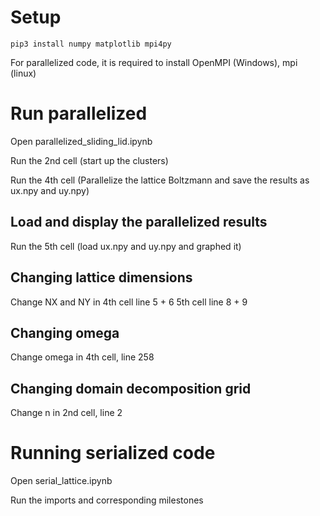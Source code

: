 
# Setup
```
pip3 install numpy matplotlib mpi4py
```

For parallelized code, it is required to install OpenMPI (Windows), mpi (linux)

# Run parallelized

Open parallelized_sliding_lid.ipynb

Run the 2nd cell (start up the clusters)

Run the 4th cell (Parallelize the lattice Boltzmann and save the results as ux.npy and uy.npy)

## Load and display the parallelized results

Run the 5th cell (load ux.npy and uy.npy and graphed it)

## Changing lattice dimensions

Change NX and NY in 4th cell line 5 + 6 
	                5th cell line 8 + 9

## Changing omega

Change omega in 4th cell, line 258

## Changing domain decomposition grid

Change n in 2nd cell, line 2

# Running serialized code

Open serial_lattice.ipynb

Run the imports and corresponding milestones